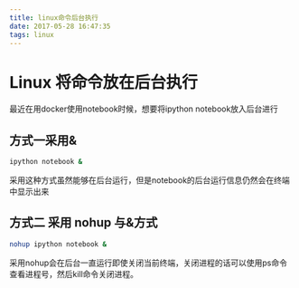 ```yaml
---
title: linux命令后台执行
date: 2017-05-28 16:47:35
tags: linux
---
```

# Linux 将命令放在后台执行
最近在用docker使用notebook时候，想要将ipython notebook放入后台进行

## 方式一采用&
```bash
ipython notebook &
```
采用这种方式虽然能够在后台运行，但是notebook的后台运行信息仍然会在终端中显示出来

## 方式二 采用 nohup 与&方式
```bash
nohup ipython notebook &
```
采用nohup会在后台一直运行即使关闭当前终端，关闭进程的话可以使用ps命令查看进程号，然后kill命令关闭进程。
